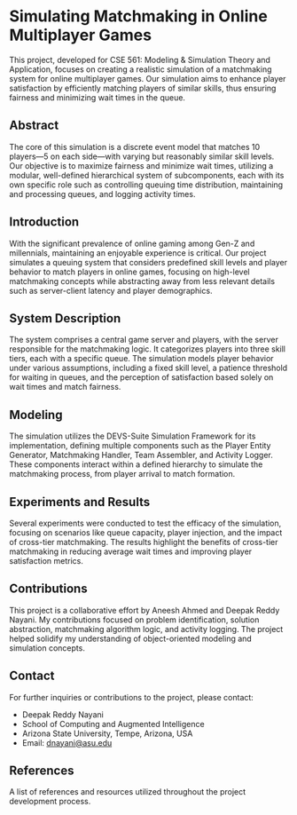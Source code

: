 # Simulating Matchmaking in Online Multiplayer Games

This project, developed for CSE 561: Modeling & Simulation Theory and Application, focuses on creating a realistic simulation of a matchmaking system for online multiplayer games. Our simulation aims to enhance player satisfaction by efficiently matching players of similar skills, thus ensuring fairness and minimizing wait times in the queue.

## Abstract

The core of this simulation is a discrete event model that matches 10 players—5 on each side—with varying but reasonably similar skill levels. Our objective is to maximize fairness and minimize wait times, utilizing a modular, well-defined hierarchical system of subcomponents, each with its own specific role such as controlling queuing time distribution, maintaining and processing queues, and logging activity times.

## Introduction

With the significant prevalence of online gaming among Gen-Z and millennials, maintaining an enjoyable experience is critical. Our project simulates a queuing system that considers predefined skill levels and player behavior to match players in online games, focusing on high-level matchmaking concepts while abstracting away from less relevant details such as server-client latency and player demographics.

## System Description

The system comprises a central game server and players, with the server responsible for the matchmaking logic. It categorizes players into three skill tiers, each with a specific queue. The simulation models player behavior under various assumptions, including a fixed skill level, a patience threshold for waiting in queues, and the perception of satisfaction based solely on wait times and match fairness.

## Modeling

The simulation utilizes the DEVS-Suite Simulation Framework for its implementation, defining multiple components such as the Player Entity Generator, Matchmaking Handler, Team Assembler, and Activity Logger. These components interact within a defined hierarchy to simulate the matchmaking process, from player arrival to match formation.

## Experiments and Results

Several experiments were conducted to test the efficacy of the simulation, focusing on scenarios like queue capacity, player injection, and the impact of cross-tier matchmaking. The results highlight the benefits of cross-tier matchmaking in reducing average wait times and improving player satisfaction metrics.

## Contributions

This project is a collaborative effort by Aneesh Ahmed and Deepak Reddy Nayani. My contributions focused on problem identification, solution abstraction, matchmaking algorithm logic, and activity logging. The project helped solidify my understanding of object-oriented modeling and simulation concepts.

## Contact

For further inquiries or contributions to the project, please contact:

- Deepak Reddy Nayani
- School of Computing and Augmented Intelligence
- Arizona State University, Tempe, Arizona, USA
- Email: dnayani@asu.edu

## References

A list of references and resources utilized throughout the project development process.
